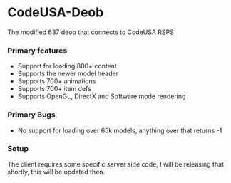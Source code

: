# CodeUSA-Deob
The modified 637 deob that connects to CodeUSA RSPS


### Primary features
- Support for loading 800+ content
- Supports the newer model header
- Supports 700+ animations 
- Supports 700+ item defs
- Supports OpenGL, DirectX and Software mode rendering

### Primary Bugs
- No support for loading over 65k models, anything over that returns -1


### Setup 

The client requires some specific server side code, I will be releasing that shortly, this will be updated then.
